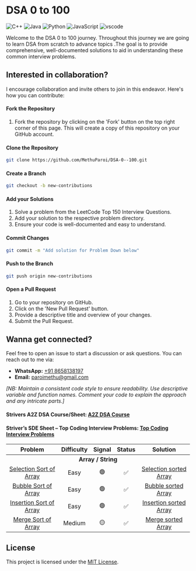 # DSA 0 to 100

<p>
  <img
    src="https://custom-icon-badges.herokuapp.com/badge/C++-9C033A.svg?logo=cpp2&amp;logoColor=white"
    alt="C++"
  />
  <img
    src="https://custom-icon-badges.herokuapp.com/badge/Java-E34F26.svg?logo=java&amp;logoColor=white"
    alt="Java"
  />
  <img
    src="https://img.shields.io/badge/Python-0078D7.svg?logo=python&amp;logoColor=white"
    alt="Python"
  />
<img
    src="https://img.shields.io/badge/JavaScript-F7DF1E.svg?logo=JavaScript&logoColor=black"
    alt="JavaScript"
  />
  <img
    src="https://img.shields.io/badge/Visual_Studio_Code-0078D4?logo=visual%20studio%20code&amp;logoColor=white"
    alt="vscode"
  />
</p>
<p>
  Welcome to the DSA 0 to 100 journey. Throughout this journey we are going to learn DSA from scratch to advance topics .The goal is to provide comprehensive, well-documented solutions to aid in understanding these common interview problems.
</p>

## Interested in collaboration?

I encourage collaboration and invite others to join in this endeavor. Here's how you can contribute:

#### Fork the Repository

1. Fork the repository by clicking on the 'Fork' button on the top right corner of this page. This will create a copy of this repository on your GitHub account.

#### Clone the Repository

```bash
git clone https://github.com/MethuParoi/DSA-0--100.git
```

#### Create a Branch

```bash
git checkout -b new-contributions
```

#### Add your Solutions

1. Solve a problem from the LeetCode Top 150 Interview Questions.
2. Add your solution to the respective problem directory.
3. Ensure your code is well-documented and easy to understand.

#### Commit Changes

```bash
git commit -m "Add solution for Problem Down below"
```

#### Push to the Branch

```bash
git push origin new-contributions
```

#### Open a Pull Request

1. Go to your repository on GitHub.
2. Click on the 'New Pull Request' button.
3. Provide a descriptive title and overview of your changes.
4. Submit the Pull Request.

## Wanna get connected?

Feel free to open an issue to start a discussion or ask questions. You can reach out to me via:

- **WhatsApp:** [+91 8658138197](https://wa.me/918658138197)
- **Email:** [paroimethu@gmail.com](mailto:paroimethu@gmail.com)

<i>[NB: Maintain a consistent code style to ensure readability. Use descriptive variable and function names. Comment your code to explain the approach and any intricate parts.]</i>

#### Strivers A2Z DSA Course/Sheet: <a href="https://takeuforward.org/strivers-a2z-dsa-course/strivers-a2z-dsa-course-sheet-2/" target="_blank">A2Z DSA Course</a>


#### Striver’s SDE Sheet – Top Coding Interview Problems: <a href="https://takeuforward.org/interviews/strivers-sde-sheet-top-coding-interview-problems/" target="_blank">Top Coding Interview Problems</a>

<!-- hard = "🔴" -->

<table>
  <thead>
    <tr>
      <th>Problem</th>
      <th>Difficulty</th>
      <th>Signal</th>
      <th>Status</th>
      <th>Solution</th>
    </tr>
  </thead>
  <tbody>
    <tr>
      <td colspan="5" align="center">
        <strong>Array / String</strong>
      </td>
    </tr>
    <tr>
      <td align="center"><a href="https://www.codingninjas.com/studio/problems/selection-sort_624469?utm_source=striver&utm_medium=website&utm_campaign=a_zcoursetuf" target="_blank"> Selection Sort of Array</a></td>
      <td align="center">Easy</td>
      <td align="center">🟢</td>
      <td align="center">✅</td>
      <td align="center"><a href="https://github.com/MethuParoi/DSA-1--100/blob/main/code/selection-sort.cpp" target="_blank">Selection sorted Array</a></td>
    </tr>
    <tr>
      <td align="center"><a href="https://www.codingninjas.com/studio/problems/selection-sort_624469?utm_source=striver&utm_medium=website&utm_campaign=a_zcoursetuf" target="_blank"> Bubble Sort of Array</a></td>
      <td align="center">Easy</td>
      <td align="center">🟢</td>
      <td align="center">✅</td>
      <td align="center"><a href="https://github.com/MethuParoi/DSA-1--100/blob/main/code/bubble-sort.cpp" target="_blank">Bubble sorted Array</a></td>
    </tr>
    <tr>
      <td align="center"><a href="https://www.codingninjas.com/studio/problems/insertion-sort_624381?utm_source=striver&utm_medium=website&utm_campaign=a_zcoursetuf" target="_blank">Insertion Sort of Array</a></td>
      <td align="center">Easy</td>
      <td align="center">🟢</td>
      <td align="center">✅</td>
      <td align="center"><a href="https://github.com/MethuParoi/DSA-1--100/blob/main/code/insertion-sort.cpp" target="_blank">Insertion sorted Array</a></td>
    </tr>
    <tr>
      <td align="center"><a href="https://www.codingninjas.com/studio/problems/merge-sort_5846?utm_source=striver&utm_medium=website&utm_campaign=a_zcoursetuf" target="_blank">Merge Sort of Array</a></td>
      <td align="center">Medium</td>
      <td align="center">🟡</td>
      <td align="center">✅</td>
      <td align="center"><a href="" target="_blank">Merge sorted Array</a></td>
    </tr>
    
    
  </tbody>
</table>

## License

This project is licensed under the [MIT License](LICENSE).
